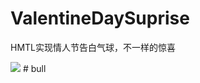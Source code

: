 # ValentineDaySuprise
HMTL实现情人节告白气球，不一样的惊喜

<img src="https://github.com/xing16/ValentineDaySuprise/raw/master/result/res.gif">
# bull
